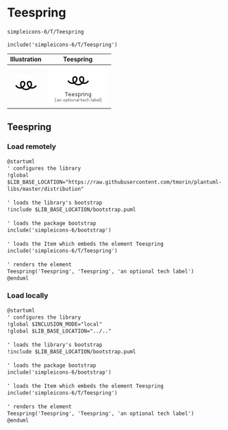 # Teespring


```text
simpleicons-6/T/Teespring
```

```text
include('simpleicons-6/T/Teespring')
```



| Illustration | Teespring |
| :---: | :---: |
| ![illustration for Illustration](../../simpleicons-6/T/Teespring.png) | ![illustration for Teespring](../../simpleicons-6/T/Teespring.Local.png) |




## Teespring

### Load remotely
```plantuml
@startuml
' configures the library
!global $LIB_BASE_LOCATION="https://raw.githubusercontent.com/tmorin/plantuml-libs/master/distribution"

' loads the library's bootstrap
!include $LIB_BASE_LOCATION/bootstrap.puml

' loads the package bootstrap
include('simpleicons-6/bootstrap')

' loads the Item which embeds the element Teespring
include('simpleicons-6/T/Teespring')

' renders the element
Teespring('Teespring', 'Teespring', 'an optional tech label')
@enduml
```

### Load locally
```plantuml
@startuml
' configures the library
!global $INCLUSION_MODE="local"
!global $LIB_BASE_LOCATION="../.."

' loads the library's bootstrap
!include $LIB_BASE_LOCATION/bootstrap.puml

' loads the package bootstrap
include('simpleicons-6/bootstrap')

' loads the Item which embeds the element Teespring
include('simpleicons-6/T/Teespring')

' renders the element
Teespring('Teespring', 'Teespring', 'an optional tech label')
@enduml
```

